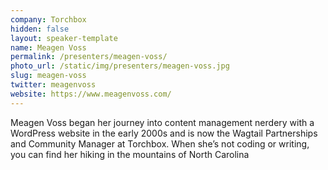 ```yaml
---
company: Torchbox
hidden: false
layout: speaker-template
name: Meagen Voss
permalink: /presenters/meagen-voss/
photo_url: /static/img/presenters/meagen-voss.jpg
slug: meagen-voss
twitter: meagenvoss
website: https://www.meagenvoss.com/
---
```


Meagen Voss began her journey into content management nerdery with a WordPress website in the early 2000s and is now the Wagtail Partnerships and Community Manager at Torchbox. When she’s not coding or writing, you can find her hiking in the mountains of North Carolina
